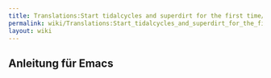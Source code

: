 ```yaml
---
title: Translations:Start tidalcycles and superdirt for the first time/33/de
permalink: wiki/Translations:Start_tidalcycles_and_superdirt_for_the_first_time/33/de/
layout: wiki
---
```


## Anleitung für Emacs
